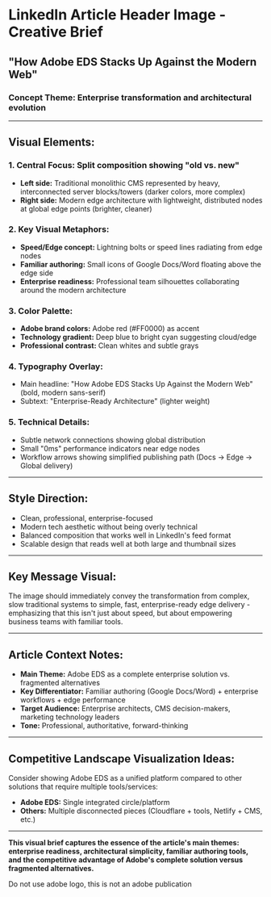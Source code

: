 # LinkedIn Article Header Image - Creative Brief
## "How Adobe EDS Stacks Up Against the Modern Web"

### **Concept Theme:** Enterprise transformation and architectural evolution

---

## **Visual Elements:**

### 1. **Central Focus:** Split composition showing "old vs. new"
- **Left side:** Traditional monolithic CMS represented by heavy, interconnected server blocks/towers (darker colors, more complex)
- **Right side:** Modern edge architecture with lightweight, distributed nodes at global edge points (brighter, cleaner)

### 2. **Key Visual Metaphors:**
- **Speed/Edge concept:** Lightning bolts or speed lines radiating from edge nodes
- **Familiar authoring:** Small icons of Google Docs/Word floating above the edge side
- **Enterprise readiness:** Professional team silhouettes collaborating around the modern architecture

### 3. **Color Palette:**
- **Adobe brand colors:** Adobe red (#FF0000) as accent
- **Technology gradient:** Deep blue to bright cyan suggesting cloud/edge
- **Professional contrast:** Clean whites and subtle grays

### 4. **Typography Overlay:**
- Main headline: "How Adobe EDS Stacks Up Against the Modern Web" (bold, modern sans-serif)
- Subtext: "Enterprise-Ready Architecture" (lighter weight)

### 5. **Technical Details:**
- Subtle network connections showing global distribution
- Small "0ms" performance indicators near edge nodes
- Workflow arrows showing simplified publishing path (Docs → Edge → Global delivery)

---

## **Style Direction:**
- Clean, professional, enterprise-focused
- Modern tech aesthetic without being overly technical
- Balanced composition that works well in LinkedIn's feed format
- Scalable design that reads well at both large and thumbnail sizes

---

## **Key Message Visual:**
The image should immediately convey the transformation from complex, slow traditional systems to simple, fast, enterprise-ready edge delivery - emphasizing that this isn't just about speed, but about empowering business teams with familiar tools.

---

## **Article Context Notes:**
- **Main Theme:** Adobe EDS as a complete enterprise solution vs. fragmented alternatives
- **Key Differentiator:** Familiar authoring (Google Docs/Word) + enterprise workflows + edge performance
- **Target Audience:** Enterprise architects, CMS decision-makers, marketing technology leaders
- **Tone:** Professional, authoritative, forward-thinking

---

## **Competitive Landscape Visualization Ideas:**
Consider showing Adobe EDS as a unified platform compared to other solutions that require multiple tools/services:
- **Adobe EDS:** Single integrated circle/platform
- **Others:** Multiple disconnected pieces (Cloudflare + tools, Netlify + CMS, etc.)

---

**This visual brief captures the essence of the article's main themes: enterprise readiness, architectural simplicity, familiar authoring tools, and the competitive advantage of Adobe's complete solution versus fragmented alternatives.**

Do not use adobe logo, this is not an adobe publication